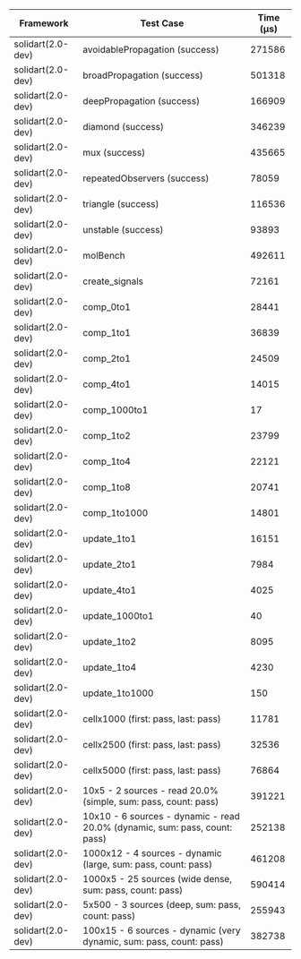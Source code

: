 | Framework | Test Case | Time (μs) |
| --- | --- | --- |
| solidart(2.0-dev) | avoidablePropagation (success) | 271586 |
| solidart(2.0-dev) | broadPropagation (success) | 501318 |
| solidart(2.0-dev) | deepPropagation (success) | 166909 |
| solidart(2.0-dev) | diamond (success) | 346239 |
| solidart(2.0-dev) | mux (success) | 435665 |
| solidart(2.0-dev) | repeatedObservers (success) | 78059 |
| solidart(2.0-dev) | triangle (success) | 116536 |
| solidart(2.0-dev) | unstable (success) | 93893 |
| solidart(2.0-dev) | molBench | 492611 |
| solidart(2.0-dev) | create_signals | 72161 |
| solidart(2.0-dev) | comp_0to1 | 28441 |
| solidart(2.0-dev) | comp_1to1 | 36839 |
| solidart(2.0-dev) | comp_2to1 | 24509 |
| solidart(2.0-dev) | comp_4to1 | 14015 |
| solidart(2.0-dev) | comp_1000to1 | 17 |
| solidart(2.0-dev) | comp_1to2 | 23799 |
| solidart(2.0-dev) | comp_1to4 | 22121 |
| solidart(2.0-dev) | comp_1to8 | 20741 |
| solidart(2.0-dev) | comp_1to1000 | 14801 |
| solidart(2.0-dev) | update_1to1 | 16151 |
| solidart(2.0-dev) | update_2to1 | 7984 |
| solidart(2.0-dev) | update_4to1 | 4025 |
| solidart(2.0-dev) | update_1000to1 | 40 |
| solidart(2.0-dev) | update_1to2 | 8095 |
| solidart(2.0-dev) | update_1to4 | 4230 |
| solidart(2.0-dev) | update_1to1000 | 150 |
| solidart(2.0-dev) | cellx1000 (first: pass, last: pass) | 11781 |
| solidart(2.0-dev) | cellx2500 (first: pass, last: pass) | 32536 |
| solidart(2.0-dev) | cellx5000 (first: pass, last: pass) | 76864 |
| solidart(2.0-dev) | 10x5 - 2 sources - read 20.0% (simple, sum: pass, count: pass) | 391221 |
| solidart(2.0-dev) | 10x10 - 6 sources - dynamic - read 20.0% (dynamic, sum: pass, count: pass) | 252138 |
| solidart(2.0-dev) | 1000x12 - 4 sources - dynamic (large, sum: pass, count: pass) | 461208 |
| solidart(2.0-dev) | 1000x5 - 25 sources (wide dense, sum: pass, count: pass) | 590414 |
| solidart(2.0-dev) | 5x500 - 3 sources (deep, sum: pass, count: pass) | 255943 |
| solidart(2.0-dev) | 100x15 - 6 sources - dynamic (very dynamic, sum: pass, count: pass) | 382738 |
